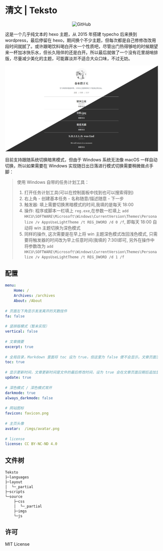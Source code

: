 # 清文 | Teksto

<p align="center">
<a herf="https://github.com/Kleistr/Teksto"><img alt="GitHub" src="https://img.shields.io/github/license/kleistr/Teksto?style=flat-square">
</a>
</p>

这是一个几乎纯文本的 hexo 主题，从 2015 年搭建 typecho 后来换到 wordpress，最后停留在 hexo，期间换个不少主题，但每次都是自己修修改改用段时间就腻了。或许跟喝饮料喝白开水一个性质吧，尽管出门热得够呛的时候期望来一杯加冰快乐水，但长久陪伴的还是白开。所以最后就做了一个没有花里胡哨排版，尽量减少美化的主题，可能寡淡并不适合大众口味，不过无妨。

![shortcut](source/imgs/shortcut.png)

目前支持跟随系统切换暗黑模式，但由于 Windows 系统无法像 macOS 一样自动切换，所以如果需要在 Windows 实现随日出日落进行模式切换需要稍微做点手脚：

> 使用 Windows 自带的任务计划工具：
> 1. 打开任务计划工具(可以在控制面板中找到也可以搜索得到)
> 2. 右上角 - 创建基本任务 - 名称随意/描述随意 - 下一步
> 3. 触发器: 填上需要切换黑暗模式的时间,我填的是每天 18:00
> 4. 操作: 程序或脚本一栏填上 `reg.exe`,在参数一栏填上 `add HKCU\SOFTWARE\Microsoft\Windows\CurrentVersion\Themes\Personalize /v AppsUseLightTheme /t REG_DWORD /d 0 /f`, 即每天 18:00 自动将 win 主题切换为深色模式
> 5. 同样的操作, 这次需要是在早上将 win 主题深色模式改回浅色模式, 只需要将触发器的时间改为早上任意时间(我填的 7:30)即可, 另外在操作中将参数改为 `add HKCU\SOFTWARE\Microsoft\Windows\CurrentVersion\Themes\Personalize /v AppsUseLightTheme /t REG_DWORD /d 1 /f`

## 配置

``` yml
menu:
    Home: /
    Archives: /archives
    About: /About

# 页面左下角显示发发离开的天数挂件
fa: false

# 竖排版模式（暂未实现）
vertical: false

# 文章摘要
excerpt: true

# 全局目录，Markdown 里面将 toc 设为 true，但这里为 false 便不会显示。文章页面没有 toc 或 toc: false，即使这里开了也不会有目录。
toc: true

# 显示更新时间，文章更新时间是文件的最后修改时间，设为 true 会在文章页面日期后追加显示
update: true

# 深色模式 / 深色模式常开
darkmode: true
always_darkmode: false

# 网站图标
favicon: favicon.png

# 主页头像
avatar:  /imgs/avatar.png

# license
license: CC BY-NC-ND 4.0
```
## 文件树

```
Teksto
├─languages
├─layout
│  └─_partial
├─scripts
└─source
    ├─css
    │  └─_partial
    ├─imgs
    └─js
```

## 许可
MIT License
